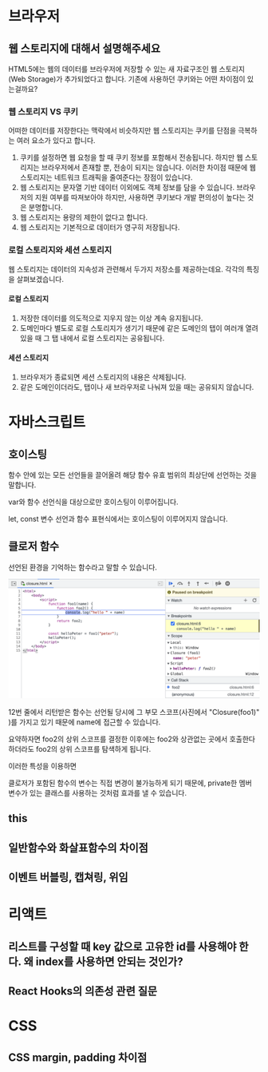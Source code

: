 # 브라우저

## 웹 스토리지에 대해서 설명해주세요

HTML5에는 웹의 데이터를 브라우저에 저장할 수 있는 새 자료구조인 웹 스토리지(Web Storage)가 추가되었다고 합니다.
기존에 사용하던 쿠키와는 어떤 차이점이 있는걸까요?

### 웹 스토리지 VS 쿠키

어떠한 데이터를 저장한다는 맥락에서 비슷하지만 웹 스토리지는 쿠키를 단점을 극복하는 여러 요소가 있다고 합니다.

1. 쿠키를 설정하면 웹 요청을 할 때 쿠키 정보를 포함해서 전송됩니다. 하지만 웹 스토리지는 브라우저에서 존재할 뿐, 전송이 되지는 않습니다. 이러한 차이점 때문에 웹 스토리지는 네트워크 트래픽을 줄여준다는 장점이 있습니다.
2. 웹 스토리지는 문자열 기반 데이터 이외에도 객체 정보를 담을 수 있습니다. 브라우저의 지원 여부를 따져보아야 하지만, 사용하면 쿠키보다 개발 편의성이 높다는 것은 분명합니다.
3. 웹 스토리지는 용량의 제한이 없다고 합니다.
4. 웹 스토리지는 기본적으로 데이터가 영구히 저장됩니다.

### 로컬 스토리지와 세션 스토리지

웹 스토리지는 데이터의 지속성과 관련해서 두가지 저장소를 제공하는데요. 각각의 특징을 살펴보겠습니다.

#### 로컬 스토리지
1. 저장한 데이터를 의도적으로 지우지 않는 이상 계속 유지됩니다.
2. 도메인마다 별도로 로컬 스토리지가 생기기 때문에 같은 도메인의 탭이 여러개 열려있을 때 그 탭 내에서 로컬 스토리지는 공유됩니다.

#### 세션 스토리지
1. 브라우저가 종료되면 세션 스토리지의 내용은 삭제됩니다.
2. 같은 도메인이더라도, 탭이나 새 브라우저로 나눠져 있을 때는 공유되지 않습니다.

# 자바스크립트

## 호이스팅

함수 안에 있는 모든 선언들을 끌어올려 해당 함수 유효 범위의 최상단에 선언하는 것을 말합니다.

var와 함수 선언식을 대상으로만 호이스팅이 이루어집니다.

let, const 변수 선언과 함수 표현식에서는 호이스팅이 이루어지지 않습니다.

## 클로저 함수

선언된 환경을 기억하는 함수라고 말할 수 있습니다.

![closure](./images/closure.png)

12번 줄에서 리턴받은 함수는 선언될 당시에 그 부모 스코프(사진에서 "Closure(foo1)" )를 가지고 있기 때문에 name에 접근할 수 있습니다.

요약하자면 foo2의 상위 스코프를 결정한 이후에는 foo2와 상관없는 곳에서 호출한다 하더라도 foo2의 상위 스코프를 탐색하게 됩니다.

이러한 특성을 이용하면

클로저가 포함된 함수의 변수는 직접 변경이 불가능하게 되기 때문에, private한 멤버 변수가 있는 클래스를 사용하는 것처럼 효과를 낼 수 있습니다.

## this

## 일반함수와 화살표함수의 차이점

## 이벤트 버블링, 캡쳐링, 위임

# 리액트

## 리스트를 구성할 때 key 값으로 고유한 id를 사용해야 한다. 왜 index를 사용하면 안되는 것인가?

## React Hooks의 의존성 관련 질문

# CSS
## CSS margin, padding 차이점